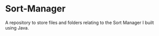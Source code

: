 # Sort-Manager
A repository to store files and folders relating to the Sort Manager I built using Java.
